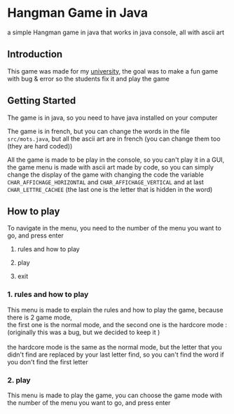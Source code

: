 # Hangman Game in Java

a simple Hangman game in java that works in java console, all with ascii art

## Introduction

This game was made for my [university](https://www.iut.u-bordeaux.fr/general/but-info/), the goal was to make a fun game with bug & error so the students fix it and play the game

## Getting Started

The game is in java, so you need to have java installed on your computer

The game is in french, but you can change the words in the file `src/mots.java`, but all the ascii art are in french (you can change them too (they are hard coded))

All the game is made to be play in the console, so you can't play it in a GUI, the game menu is made with ascii art made by code, so you can simply change the display of the game with changing the code the variable `CHAR_AFFICHAGE_HORIZONTAL` and `CHAR_AFFICHAGE_VERTICAL` and at last `CHAR_LETTRE_CACHEE` (the last one is the letter that is hidden in the word)

## How to play

To navigate in the menu, you need to the number of the menu you want to go, and press enter

1. rules and how to play

2. play

3. exit

### 1. rules and how to play

This menu is made to explain the rules and how to play the game, because there is 2 game mode, <br>the first one is the normal mode, and the second one is the hardcore mode : (originally this was a bug, but we decided to keep it )<br><br> the hardcore mode is the same as the normal mode, but the letter that you didn't find are replaced by your last letter find, so you can't find the word if you don't find the first letter

### 2. play

This menu is made to play the game, you can choose the game mode with the number of the menu you want to go, and press enter